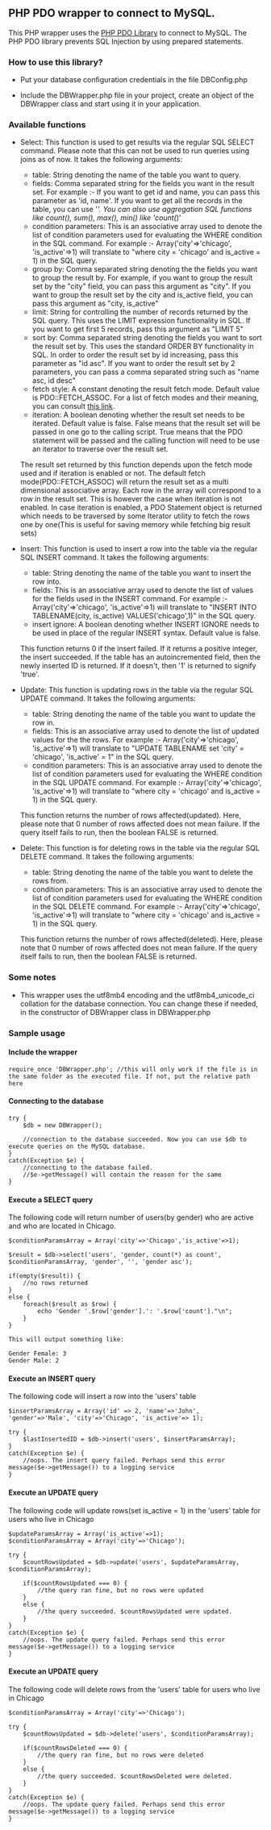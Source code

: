 ## PHP PDO wrapper to connect to MySQL.

This PHP wrapper uses the [PHP PDO Library](http://php.net/manual/en/book.pdo.php) to connect to MySQL. The PHP PDO library prevents SQL Injection by using prepared statements.

### How to use this library?

* Put your database configuration credentials in the file DBConfig.php

* Include the DBWrapper.php file in your project, create an object of the DBWrapper class and start using it in your application.

### Available functions

* Select: This function is used to get results via the regular SQL SELECT command. Please note that this can not be used to run queries using joins as of now. It takes the following arguments:

    * table: String denoting the name of the table you want to query.
    * fields: Comma separated string for the fields you want in the result set. For example :- If you want to get id and name, you can pass this parameter as 'id, name'. If you want to get all the records in the table, you can use '*'. You can also use aggregation SQL functions like count(), sum(), max(), min() like 'count(*)'
    * condition parameters: This is an associative array used to denote the list of condition parameters used for evaluating the WHERE condition in the SQL command. For example :- Array('city'=>'chicago', 'is_active'=>1) will translate to "where city = 'chicago' and is_active = 1) in the SQL query.
    * group by: Comma separated string denoting the the fields you want to group the result by. For example, if you want to group the result set by the "city" field, you can pass this argument as "city". If you want to group the result set by the city and is_active field, you can pass this argument as "city, is_active"
    * limit: String for controlling the number of records returned by the SQL query. This uses the LIMIT expression functionality in SQL. If you want to get first 5 records, pass this argument as "LIMIT 5"
    * sort by: Comma separated string denoting the fields you want to sort the result set by. This uses the standard ORDER BY functionality in SQL. In order to order the result set by id increasing, pass this parameter as "id asc". If you want to order the result set by 2 parameters, you can pass a comma separated string such as "name asc, id desc"
    * fetch style: A constant denoting the result fetch mode. Default value is PDO::FETCH_ASSOC. For a list of fetch modes and their meaning, you can consult [this link](http://php.net/manual/en/pdostatement.fetch.php).
    * iteration: A boolean denoting whether the result set needs to be iterated. Default value is false. False means that the result set will be passed in one go to the calling script. True means that the PDO statement will be passed and the calling function will need to be use an iterator to traverse over the result set.
    
    The result set returned by this function depends upon the fetch mode used and if iteration is enabled or not. The default fetch mode(PDO::FETCH_ASSOC) will return the result set as a multi dimensional associative array. Each row in the array will correspond to a row in the result set. This is however the case when iteration is not enabled. In case iteration is enabled, a PDO Statement object is returned which needs to be traversed by some Iterator utility to fetch the rows one by one(This is useful for saving memory while fetching big result sets)
    
* Insert: This function is used to insert a row into the table via the regular SQL INSERT command. It takes the following arguments:

    * table: String denoting the name of the table you want to insert the row into.
    * fields: This is an associative array used to denote the list of values for the fields used in the INSERT command. For example :- Array('city'=>'chicago', 'is_active'=>1) will translate to "INSERT INTO TABLENAME(city, is_active) VALUES('chicago',1)" in the SQL query.
    * insert ignore: A boolean denoting whether INSERT IGNORE needs to be used in place of the regular INSERT syntax. Default value is false.
    
    This function returns 0 if the insert failed. If it returns a positive integer, the insert succeeded. If the table has an autoincremented field, then the newly inserted ID is returned. If it doesn't, then '1' is returned to signify 'true'.
    
* Update: This function is updating rows in the table via the regular SQL UPDATE command. It takes the following arguments:

    * table: String denoting the name of the table you want to update the row in.
    * fields: This is an associative array used to denote the list of updated values for the the rows. For example :- Array('city'=>'chicago', 'is_active'=>1) will translate to "UPDATE TABLENAME set 'city' = 'chicago', 'is_active' = 1" in the SQL query.
    * condition parameters: This is an associative array used to denote the list of condition parameters used for evaluating the WHERE condition in the SQL UPDATE command. For example :- Array('city'=>'chicago', 'is_active'=>1) will translate to "where city = 'chicago' and is_active = 1) in the SQL query.
    
    This function returns the number of rows affected(updated). Here, please note that 0 number of rows affected does not mean failure. If the query itself fails to run, then the boolean FALSE is returned.
    
* Delete: This function is for deleting rows in the table via the regular SQL DELETE command. It takes the following arguments:

    * table: String denoting the name of the table you want to delete the rows from.
    * condition parameters: This is an associative array used to denote the list of condition parameters used for evaluating the WHERE condition in the SQL DELETE command. For example :- Array('city'=>'chicago', 'is_active'=>1) will translate to "where city = 'chicago' and is_active = 1) in the SQL query.
    
    This function returns the number of rows affected(deleted). Here, please note that 0 number of rows affected does not mean failure. If the query itself fails to run, then the boolean FALSE is returned.
    

### Some notes

* This wrapper uses the utf8mb4 encoding and the utf8mb4_unicode_ci collation for the database connection. You can change these if needed, in the constructor of DBWrapper class in DBWrapper.php

### Sample usage

#### Include the wrapper

```
require_once 'DBWrapper.php'; //this will only work if the file is in the same folder as the executed file. If not, put the relative path here
```

#### Connecting to the database

```
try {
    $db = new DBWrapper();

    //connection to the database succeeded. Now you can use $db to execute queries on the MySQL database.
}
catch(Exception $e) {
    //connecting to the database failed.
    //$e->getMessage() will contain the reason for the same
}
```

#### Execute a SELECT query

The following code will return number of users(by gender) who are active and who are located in Chicago.

```
$conditionParamsArray = Array('city'=>'Chicago','is_active'=>1);

$result = $db->select('users', 'gender, count(*) as count', $conditionParamsArray, 'gender', '', 'gender asc');

if(empty($result)) {
    //no rows returned
}
else {
    foreach($result as $row) {
        echo 'Gender '.$row['gender'].': '.$row['count']."\n";
    }
}

This will output something like:

Gender Female: 3
Gender Male: 2
```

#### Execute an INSERT query

The following code will insert a row into the 'users' table

```
$insertParamsArray = Array('id' => 2, 'name'=>'John', 'gender'=>'Male', 'city'=>'Chicago', 'is_active'=> 1);

try {
    $lastInsertedID = $db->insert('users', $insertParamsArray);
}
catch(Exception $e) {
    //oops. The insert query failed. Perhaps send this error message($e->getMessage()) to a logging service
}

```

#### Execute an UPDATE query

The following code will update rows(set is_active = 1) in the 'users' table for users who live in Chicago

```
$updateParamsArray = Array('is_active'=>1);
$conditionParamsArray = Array('city'=>'Chicago');

try {
    $countRowsUpdated = $db->update('users', $updateParamsArray, $conditionParamsArray);

    if($countRowsUpdated === 0) {
        //the query ran fine, but no rows were updated
    }
    else {
        //the query succeeded. $countRowsUpdated were updated.
    }
}
catch(Exception $e) {
    //oops. The update query failed. Perhaps send this error message($e->getMessage()) to a logging service
}

```

#### Execute an UPDATE query

The following code will delete rows from the 'users' table for users who live in Chicago

```
$conditionParamsArray = Array('city'=>'Chicago');

try {
    $countRowsUpdated = $db->delete('users', $conditionParamsArray);

    if($countRowsDeleted === 0) {
        //the query ran fine, but no rows were deleted
    }
    else {
        //the query succeeded. $countRowsDeleted were deleted.
    }
}
catch(Exception $e) {
    //oops. The update query failed. Perhaps send this error message($e->getMessage()) to a logging service
}

```
